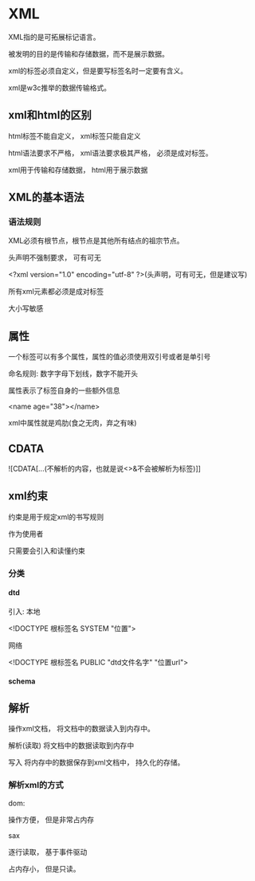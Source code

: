 # XML

XML指的是可拓展标记语言。

被发明的目的是传输和存储数据，而不是展示数据。

xml的标签必须自定义，但是要写标签名时一定要有含义。

xml是w3c推举的数据传输格式。



## xml和html的区别

html标签不能自定义， xml标签只能自定义

html语法要求不严格， xml语法要求极其严格， 必须是成对标签。

xml用于传输和存储数据， html用于展示数据



## XML的基本语法

### 语法规则

XML必须有根节点，根节点是其他所有结点的祖宗节点。

头声明不强制要求， 可有可无

\<?xml version="1.0" encoding="utf-8" ?>(头声明，可有可无，但是建议写)

所有xml元素都必须是成对标签

大小写敏感



## 属性

一个标签可以有多个属性，属性的值必须使用双引号或者是单引号

命名规则: 数字字母下划线，数字不能开头

属性表示了标签自身的一些额外信息

\<name age="38">\</name>

xml中属性就是鸡肋(食之无肉，弃之有味)



## CDATA

![CDATA[...(不解析的内容，也就是说<>&不会被解析为标签)]]



## xml约束

约束是用于规定xml的书写规则

作为使用者

只需要会引入和读懂约束



### 分类

#### dtd

引入: 本地

\<!DOCTYPE 根标签名 SYSTEM "位置">

网络

\<!DOCTYPE 根标签名 PUBLIC "dtd文件名字" "位置url"> 

#### schema



## 解析

操作xml文档， 将文档中的数据读入到内存中。



解析(读取) 将文档中的数据读取到内存中

写入 将内存中的数据保存到xml文档中， 持久化的存储。



### 解析xml的方式

dom:

操作方便， 但是非常占内存

sax

逐行读取， 基于事件驱动

占内存小， 但是只读。